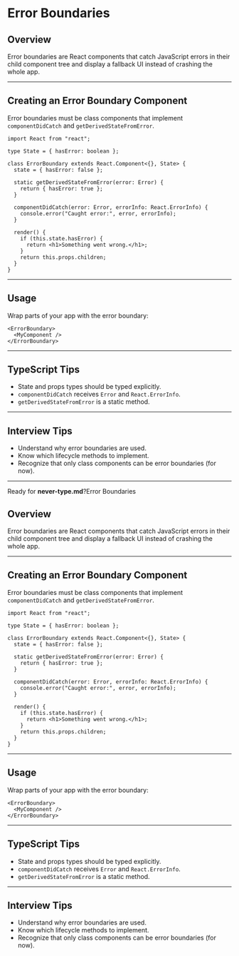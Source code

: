 # Error Boundaries

## Overview

Error boundaries are React components that catch JavaScript errors in their child component tree and display a fallback UI instead of crashing the whole app.

------

## Creating an Error Boundary Component

Error boundaries must be class components that implement `componentDidCatch` and `getDerivedStateFromError`.

```tsx
import React from "react";

type State = { hasError: boolean };

class ErrorBoundary extends React.Component<{}, State> {
  state = { hasError: false };

  static getDerivedStateFromError(error: Error) {
    return { hasError: true };
  }

  componentDidCatch(error: Error, errorInfo: React.ErrorInfo) {
    console.error("Caught error:", error, errorInfo);
  }

  render() {
    if (this.state.hasError) {
      return <h1>Something went wrong.</h1>;
    }
    return this.props.children;
  }
}
```

------

## Usage

Wrap parts of your app with the error boundary:

```tsx
<ErrorBoundary>
  <MyComponent />
</ErrorBoundary>
```

------

## TypeScript Tips

- State and props types should be typed explicitly.
- `componentDidCatch` receives `Error` and `React.ErrorInfo`.
- `getDerivedStateFromError` is a static method.

------

## Interview Tips

- Understand why error boundaries are used.
- Know which lifecycle methods to implement.
- Recognize that only class components can be error boundaries (for now).

------

Ready for **never-type.md**?Error Boundaries

## Overview

Error boundaries are React components that catch JavaScript errors in their child component tree and display a fallback UI instead of crashing the whole app.

------

## Creating an Error Boundary Component

Error boundaries must be class components that implement `componentDidCatch` and `getDerivedStateFromError`.

```tsx
import React from "react";

type State = { hasError: boolean };

class ErrorBoundary extends React.Component<{}, State> {
  state = { hasError: false };

  static getDerivedStateFromError(error: Error) {
    return { hasError: true };
  }

  componentDidCatch(error: Error, errorInfo: React.ErrorInfo) {
    console.error("Caught error:", error, errorInfo);
  }

  render() {
    if (this.state.hasError) {
      return <h1>Something went wrong.</h1>;
    }
    return this.props.children;
  }
}
```

------

## Usage

Wrap parts of your app with the error boundary:

```tsx
<ErrorBoundary>
  <MyComponent />
</ErrorBoundary>
```

------

## TypeScript Tips

- State and props types should be typed explicitly.
- `componentDidCatch` receives `Error` and `React.ErrorInfo`.
- `getDerivedStateFromError` is a static method.

------

## Interview Tips

- Understand why error boundaries are used.
- Know which lifecycle methods to implement.
- Recognize that only class components can be error boundaries (for now).

